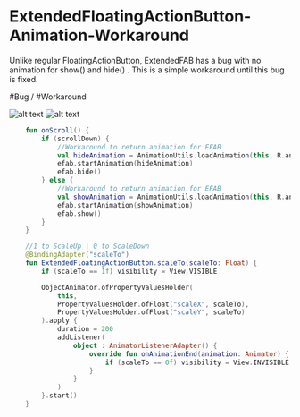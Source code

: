 # ExtendedFloatingActionButton-Animation-Workaround
Unlike regular FloatingActionButton, ExtendedFAB has a bug with no animation for show() and hide() . This is a simple workaround until this bug is fixed.

                                          
#Bug / #Workaround

![alt text](https://i.ibb.co/17QfZ4p/bug.gif) ![alt text](https://i.ibb.co/rdhKpR8/workaround.gif)

```kotlin
    fun onScroll() {
        if (scrollDown) {
            //Workaround to return animation for EFAB
            val hideAnimation = AnimationUtils.loadAnimation(this, R.anim.scale_down)
            efab.startAnimation(hideAnimation)
            efab.hide()
        } else {
            //Workaround to return animation for EFAB
            val showAnimation = AnimationUtils.loadAnimation(this, R.anim.scale_up)
            efab.startAnimation(showAnimation)
            efab.show()
        }
    }
```
```kotlin
    //1 to ScaleUp | 0 to ScaleDown
    @BindingAdapter("scaleTo")
    fun ExtendedFloatingActionButton.scaleTo(scaleTo: Float) {
        if (scaleTo == 1f) visibility = View.VISIBLE

        ObjectAnimator.ofPropertyValuesHolder(
            this,
            PropertyValuesHolder.ofFloat("scaleX", scaleTo),
            PropertyValuesHolder.ofFloat("scaleY", scaleTo)
        ).apply {
            duration = 200
            addListener(
                object : AnimatorListenerAdapter() {
                    override fun onAnimationEnd(animation: Animator) {
                        if (scaleTo == 0f) visibility = View.INVISIBLE
                    }
                }
            )
        }.start()
    }
```
